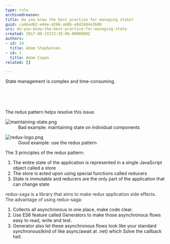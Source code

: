 ```yaml
---
type: rule
archivedreason: 
title: Do you know the best practice for managing state?
guid: ca46ad62-e44e-4266-a68b-e8d1b04e3b08
uri: do-you-know-the-best-practice-for-managing-state
created: 2017-08-15T23:35:06.0000000Z
authors:
- id: 24
  title: Adam Stephensen
- id: 1
  title: Adam Cogan
related: []

---
```



<p>​State management is complex and time-consuming.​​​<br><br></p>
<br><excerpt class='endintro'></excerpt><br>
<p>The redux pattern helps resolve this issue.<br></p><dl class="badImage"><dt><img src="/PublishingImages/maintaining-state.png" alt="maintaining-state.png" /><br></dt><dd>Bad example&#58; maintaining state on individual components</dd></dl><dl class="goodImage"><dt><img src="/PublishingImages/redux-logo.png" alt="redux-logo.png" /> <br></dt><dd> Good example&#58; use the redux pattern</dd></dl><p>The 3 principles of the redux pattern&#58;</p><ol><li>The entire state of the application is represented in a single JavaScript object called a store</li><li>The store is acted upon using special functions called reducers<br></li><li>State is immutable and reducers are the only part of the application that can change state<br></li></ol><div><font color="#333333">redux-saga&#160;is a library that aims to make redux application side effects.<br></font></div><div><font color="#333333">The&#160;advantage of using redux-saga&#58;</font></div><div><ol><li>Collects all asynchronous&#160;in one place, make code clear.<br></li><li>Use&#160;ES6 feature called Generators to make those asynchronous flows easy to read, write and test.</li><li>Generator also let&#160;these asynchronous flows look like your standard synchronous(kind of like&#160;async/await at .net) which&#160;Solve the callback hell.<br></li></ol></div>


